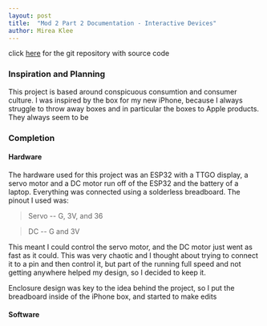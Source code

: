 ```yaml
---
layout: post
title:  "Mod 2 Part 2 Documentation - Interactive Devices"
author: Mirea Klee
---
```


click [here](https://github.com/miiklee/creative-embedded-systems-mod3.git) for the git repository with source code


### Inspiration and Planning
This project is based around conspicuous consumtion and consumer culture. I was inspired by the box for my new iPhone, because
I always struggle to throw away boxes and in particular the boxes to Apple products. They always seem to be 


### Completion
#### Hardware
The hardware used for this project was an ESP32 with a TTGO display, a servo motor and a DC motor run off of the ESP32 and the battery
of a laptop. Everything was connected using a solderless breadboard. The pinout I used was:

> Servo -- G, 3V, and 36

> DC -- G and 3V


This meant I could control the servo motor, and the DC motor just went as fast as it could. This was very chaotic and I thought
about trying to connect it to a pin and then control it, but part of the running full speed and not getting anywhere helped my
design, so I decided to keep it.

Enclosure design was key to the idea behind the project, so I put the breadboard inside of the iPhone box, and started to make edits



#### Software



